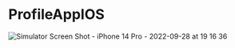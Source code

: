 # ProfileAppIOS

![Simulator Screen Shot - iPhone 14 Pro - 2022-09-28 at 19 16 36](https://user-images.githubusercontent.com/23120933/192797698-78f64023-1121-4ade-ae9b-3361275599c3.png)
